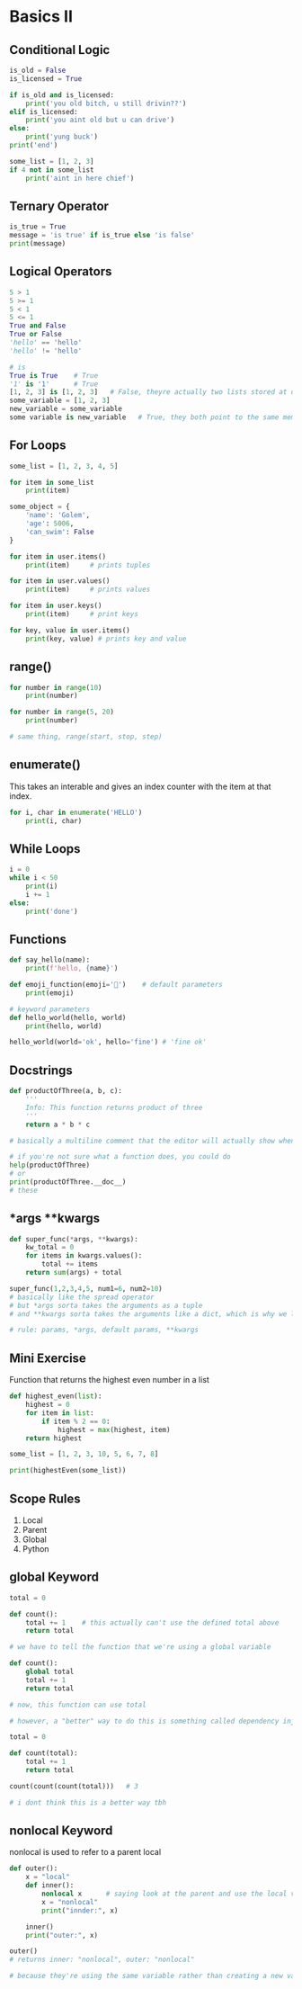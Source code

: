 # Basics II

## Conditional Logic
```py
is_old = False
is_licensed = True

if is_old and is_licensed:
    print('you old bitch, u still drivin??')
elif is_licensed:
    print('you aint old but u can drive')
else:
    print('yung buck')
print('end')

some_list = [1, 2, 3]
if 4 not in some_list
    print('aint in here chief')
```

## Ternary Operator
```py
is_true = True 
message = 'is true' if is_true else 'is false'
print(message)
```

## Logical Operators
```py
5 > 1
5 >= 1
5 < 1
5 <= 1
True and False
True or False
'hello' == 'hello'
'hello' != 'hello'

# is
True is True    # True
'1' is '1'      # True
[1, 2, 3] is [1, 2, 3]   # False, theyre actually two lists stored at diff locations
some_variable = [1, 2, 3]
new_variable = some_variable
some variable is new_variable   # True, they both point to the same memory location
```

## For Loops
```py
some_list = [1, 2, 3, 4, 5]

for item in some_list
    print(item)

some_object = {
    'name': 'Golem',
    'age': 5006,
    'can_swim': False 
}

for item in user.items()
    print(item)     # prints tuples

for item in user.values()
    print(item)     # prints values

for item in user.keys()
    print(item)     # print keys

for key, value in user.items()
    print(key, value) # prints key and value
```

## range()
```py
for number in range(10)
    print(number)

for number in range(5, 20)
    print(number)

# same thing, range(start, stop, step)
```

## enumerate()
This takes an interable and gives an index counter with the item at that index.

```py
for i, char in enumerate('HELLO')
    print(i, char)
```

## While Loops
```py
i = 0
while i < 50
    print(i)
    i += 1
else:
    print('done')
```

## Functions
```py
def say_hello(name):
    print(f'hello, {name}')

def emoji_function(emoji='🐬')    # default parameters
    print(emoji)

# keyword parameters
def hello_world(hello, world)
    print(hello, world)

hello_world(world='ok', hello='fine') # 'fine ok'
```

## Docstrings
```py
def productOfThree(a, b, c):
    '''
    Info: This function returns product of three
    '''
    return a * b * c

# basically a multiline comment that the editor will actually show when you use the function

# if you're not sure what a function does, you could do
help(productOfThree)
# or
print(productOfThree.__doc__)
# these 
```

##  *args **kwargs
```py
def super_func(*args, **kwargs):
    kw_total = 0
    for items in kwargs.values():
        total += items
    return sum(args) + total

super_func(1,2,3,4,5, num1=6, num2=10)
# basically like the spread operator
# but *args sorta takes the arguments as a tuple
# and **kwargs sorta takes the arguments like a dict, which is why we loop .values()

# rule: params, *args, default params, **kwargs
```

## Mini Exercise
Function that returns the highest even number in a list

```py
def highest_even(list):
    highest = 0
    for item in list:
        if item % 2 == 0:
            highest = max(highest, item)
    return highest

some_list = [1, 2, 3, 10, 5, 6, 7, 8]

print(highestEven(some_list))
```

## Scope Rules

1. Local
2. Parent
3. Global
4. Python

## global Keyword

```py
total = 0

def count():
    total += 1    # this actually can't use the defined total above
    return total

# we have to tell the function that we're using a global variable

def count():
    global total
    total += 1
    return total

# now, this function can use total

# however, a "better" way to do this is something called dependency injection

total = 0

def count(total):
    total += 1
    return total

count(count(count(total)))   # 3

# i dont think this is a better way tbh
```

## nonlocal Keyword
nonlocal is used to refer to a parent local

```py
def outer():
    x = "local"
    def inner():
        nonlocal x      # saying look at the parent and use the local var x
        x = "nonlocal"
        print("innder:", x)

    inner()
    print("outer:", x)

outer()
# returns inner: "nonlocal", outer: "nonlocal"

# because they're using the same variable rather than creating a new var per scope
```

